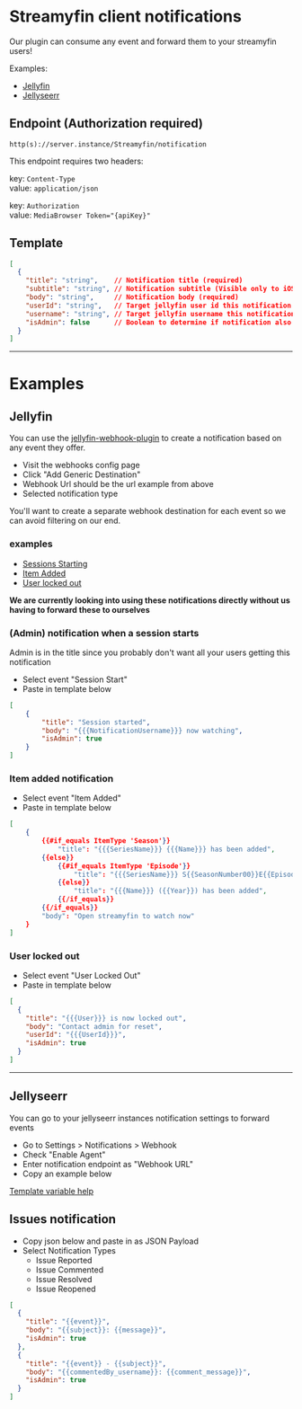 # Streamyfin client notifications

Our plugin can consume any event and forward them to your streamyfin users!

Examples:
- [Jellyfin](#Jellyfin)
- [Jellyseerr](#Jellyseerr)

## Endpoint (Authorization required)

`http(s)://server.instance/Streamyfin/notification`

This endpoint requires two headers:

key: `Content-Type`<br>
value: `application/json`

key: `Authorization`<br>
value: `MediaBrowser Token="{apiKey}"`

## Template
```json
[
  {
    "title": "string",    // Notification title (required)
    "subtitle": "string", // Notification subtitle (Visible only to iOS users)
    "body": "string",     // Notification body (required)
    "userId": "string",   // Target jellyfin user id this notification is for
    "username": "string", // Target jellyfin username this notification is for
    "isAdmin": false      // Boolean to determine if notification also targets admins.
  }
]
```

---

# Examples

## Jellyfin
You can use the [jellyfin-webhook-plugin](https://github.com/jellyfin/jellyfin-plugin-webhook) to create a notification based on any event they offer.

- Visit the webhooks config page
- Click "Add Generic Destination"
- Webhook Url should be the url example from above
- Selected notification type

You'll want to create a separate webhook destination for each event so we can avoid filtering on our end.

### examples

- [Sessions Starting](#admin-notification-when-a-session-starts)
- [Item Added](#item-added-notification)
- [User locked out](#user-locked-out)

**We are currently looking into using these notifications directly without us having to forward these to ourselves** 

### (Admin) notification when a session starts
Admin is in the title since you probably don't want all your users getting this notification
- Select event "Session Start"
- Paste in template below

```json
[
    {
        "title": "Session started",
        "body": "{{{NotificationUsername}}} now watching",
        "isAdmin": true
    }
]
```

### Item added notification
- Select event "Item Added"
- Paste in template below

```json
[
    {
        {{#if_equals ItemType 'Season'}}
            "title": "{{{SeriesName}}} {{{Name}}} has been added",
        {{else}}
            {{#if_equals ItemType 'Episode'}}
                "title": "{{{SeriesName}}} S{{SeasonNumber00}}E{{EpisodeNumber00}} {{{Name}}} has been added",
            {{else}}
                "title": "{{{Name}}} ({{Year}}) has been added",
            {{/if_equals}}
        {{/if_equals}}
        "body": "Open streamyfin to watch now"
    }
]
```


### User locked out
- Select event "User Locked Out"
- Paste in template below

```json
[
  {
    "title": "{{{User}}} is now locked out",
    "body": "Contact admin for reset",
    "userId": "{{{UserId}}}",
    "isAdmin": true
  }
]
```

---

## Jellyseerr

You can go to your jellyseerr instances notification settings to forward events

- Go to Settings > Notifications > Webhook
- Check "Enable Agent"
- Enter notification endpoint as "Webhook URL"
- Copy an example below

[Template variable help](https://docs.overseerr.dev/using-overseerr/notifications/webhooks#template-variables)


## Issues notification 

- Copy json below and paste in as JSON Payload
- Select Notification Types 
  - Issue Reported
  - Issue Commented
  - Issue Resolved
  - Issue Reopened

```json
[
  {
    "title": "{{event}}",
    "body": "{{subject}}: {{message}}",
    "isAdmin": true
  },
  {
    "title": "{{event}} - {{subject}}",
    "body": "{{commentedBy_username}}: {{comment_message}}",
    "isAdmin": true
  }
]
```

